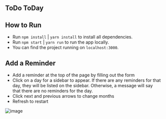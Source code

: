## ToDo ToDay

## How to Run
 - Run `npm install` | `yarn install` to install all dependencies.
 - Run `npm start`   | `yarn run` to run the app locally.
 - You can find the project running on `localhost:3000`.

## Add a Reminder
 - Add a reminder at the top of the page by filling out the form
 - Click on a day for a sidebar to appear. If there are any reminders for that day, they will be listed on the sidebar. Otherwise, a message will say that there are no reminders for the day.
 - Click next and previous arrows to change months
 - Refresh to restart

![image](https://github.com/caitlinhenning/reminders/assets/91512183/5471ba03-f12d-4bda-aedf-ca7edad10b01)


